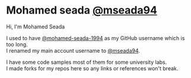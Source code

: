 # Mohamed seada [@mseada94](https://github.com/mseada94)

Hi, I'm Mohamed Seada

I used to have [@mohamed-seada-1994](https://github.com/mohamed-seada-1994) as my GitHub username which is too long.
<br> I renamed my main account username to [@mseada94](https://github.com/mseada94).

I have some code samples most of them for some university labs.
<br/> I made forks for my repos here so any links or references won't break.
